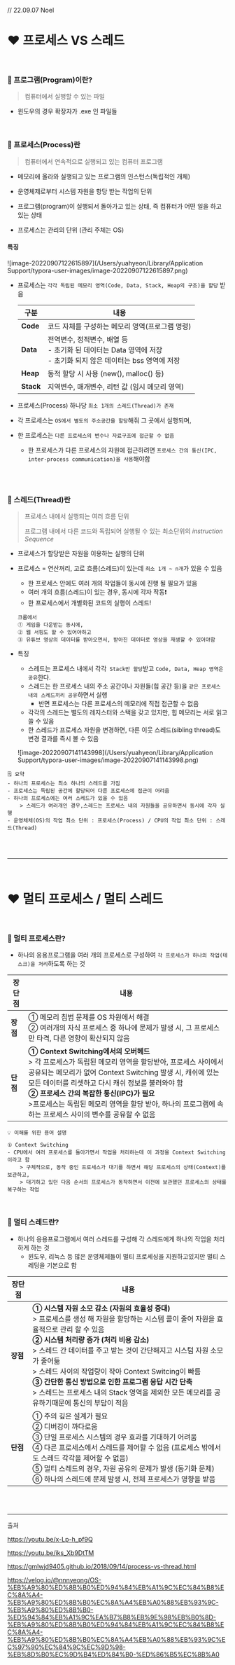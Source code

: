 // 22.09.07 Noel



# ❤️ 프로세스 VS 스레드

<br/>

### 🤔 프로그램(Program)이란?<br/>

> 컴퓨터에서 실행할 수 있는 파일<br/>

- 윈도우의 경우 확장자가 .exe 인 파일들<br/>

<br/>

### 🤔 프로세스(Process)란<br/>

>  컴퓨터에서 연속적으로 실행되고 있는 컴퓨터 프로그램<br/>

- 메모리에 올라와 실행되고 있는 프로그램의 인스턴스(독립적인 개체)<br/>
- 운영체제로부터 시스템 자원을 항당 받는 작업의 단위<br/>

- 프로그램(program)이 실행되서 돌아가고 있는 상태, 즉 컴퓨터가 어떤 일을 하고 있는 상태<br/>
- 프로세스는 관리의 단위 (관리 주체는 OS)<br/>

#### 특징

![image-20220907122615897](/Users/yuahyeon/Library/Application Support/typora-user-images/image-20220907122615897.png)

- 프로세스는 `각각 독립된 메모리 영역(Code, Data, Stack, Heap의 구조)을 할당` 받음<br/>

  | 구분      | 내용                                                         |
  | --------- | ------------------------------------------------------------ |
  | **Code**  | 코드 자체를 구성하는 메모리 영역(프로그램 명령)              |
  | **Data**  | 전역변수, 정적변수, 배열 등<br/>- 초기화 된 데이터는 Data 영역에 저장<br/>- 초기화 되지 않은 데이터는 bss 영역에 저장 |
  | **Heap**  | 동적 할당 시 사용 (new(), malloc() 등)                       |
  | **Stack** | 지역변수, 매개변수, 리턴 값 (임시 메모리 영역)               |

- 프로세스(Process) 하나당 `최소 1개의 스레드(Thread)가 존재`<br/>
- 각 프로세스는 `OS에서 별도의 주소공간을 할당`해줘 그 곳에서 실행되며, <br/>
- 한 프로세스는 `다른 프로세스의 변수나 자료구조에 접근할 수 없음`<br/>
  - 한 프로세스가 다른 프로세스의 자원에 접근하려면 `프로세스 간의 통신(IPC, inter-process communication)을 사용`해야함 <br/>

<br/>

<br/>

### 🤔 스레드(Thread)란 <br/>

> 프로세스 내에서 실행되는 여러 흐름 단위 <br/>
>
> 프로그램 내에서 다른 코드와 독립되어 실행될 수 있는 최소단위의 *instruction Sequence* <br/>

- 프로세스가 할당받은 자원을 이용하는 실행의 단위 <br/>

- 프로세스 = 연산꺼리, 고로 흐름(스레드)이 있는데 `최소 1개 ~ n개`가 있을 수 있음 <br/>

  - 한 프로세스 안에도 여러 개의 작업들이 동시에 진행 될 필요가 있음 <br/>
  - 여러 개의 흐름(스레드)이 있는 경우, 동시에 각자 작동❗️ <br/>
  - 한 프로세스에서 개별화된 코드의 실행이 스레드! <br/>

  ``` 예시
  크롬에서 
  ① 게임을 다운받는 동시에, 
  ② 웹 서핑도 할 수 있어야하고
  ③ 유튜브 영상의 데이터를 받아오면서, 받아진 데이터로 영상을 재생할 수 있어야함
  ```

- 특징 <br/>

  - 스레드는 프로세스 내에서 각각` Stack만 할당`받고 `Code, Data, Heap 영역은 공유`한다. <br/>
  - 스레드는 한 프로세스 내의 주소 공간이나 자원들(힙 공간 등)을 `같은 프로세스 내의 스레드끼리 공유`하면서 실행  <br/>
    -  반면 프로세스는 다른 프로세스의 메모리에 직접 접근할 수 없음 <br/>
  - 각각의 스레드는 별도의 레지스터와 스택을 갖고 있지만, 힙 메모리는 서로 읽고 쓸 수 있음 <br/>
  - 한 스레드가 프로세스 자원을 변경하면, 다른 이웃 스레드(sibling thread)도 변경 결과를 즉시 볼 수 있음 <br/>

  ![image-20220907141143998](/Users/yuahyeon/Library/Application Support/typora-user-images/image-20220907141143998.png)

```요약
🗒 요약
- 하나의 프로세스는 최소 하나의 스레드를 가짐
- 프로세스는 독립된 공간에 할당되어 다른 프로세스에 접근이 어려움
- 하나의 프로세스에는 여러 스레드가 있을 수 있음
	> 스레드가 여러개인 경우,스레드는 프로세스 내의 자원들을 공유하면서 동시에 각자 실행
- 운영체체(OS)의 작업 최소 단위 : 프로세스(Process) / CPU의 작업 최소 단위 : 스레드(Thread)
```

<br/>

<br/>

<hr/>

<br/>

# ❤️ 멀티 프로세스 / 멀티 스레드

<br/>

### 🤔 멀티 프로세스란?<br/>

- 하나의 응용프로그램을 여러 개의 프로세스로 구성하여 `각 프로세스가 하나의 작업(테스크)을 처리`하도록 하는 것<br/>

| 장단점   | 내용                                                         |
| -------- | ------------------------------------------------------------ |
| **장점** | ① 메모리 침범 문제를 OS 차원에서 해결<br/> ② 여러개의 자식 프로세스 중 하나에 문제가 발생 시, 그  프로세스만 타격, 다른 영향이 확산되지 않음 |
| **단점** | **① Context Switching에서의 오버헤드**<br/>    > 각 프로세스가 독립된 메모리 영역을 할당받아, 프로세스 사이에서 공유되는 메모리가 없어 Context Switching 발생 시, 캐쉬에 있는 모든 데이터를 리셋하고 다시 캐쉬 정보를 불러와야 함<br/>**② 프로세스 간의 복잡한 통신(IPC)가 필요**<br/>   >프로세스는 독립된 메모리 영역을 할당 받아, 하나의 프로그램에 속하는 프로세스 사이의 변수를 공유할 수 없음 |

```단어
💡 이해를 위한 용어 설명

① Context Switching
- CPU에서 여러 프로세스를 돌아가면서 작업을 처리하는데 이 과정을 Context Switching이라고 함
	> 구체적으로, 동작 중인 프로세스가 대기를 하면서 해당 프로세스의 상태(Context)를 보관하고, 
	> 대기하고 있던 다음 순서의 프로세스가 동작하면서 이전에 보관했던 프로세스의 상태를 복구하는 작업

```

<br/>

### 🤔 멀티 스레드란?<br/>

- 하나의 응용프로그램에서 여러 스레드를 구성해 각 스레드에게 하나의 작업을 처리하게 하는 것 <br/>
  - 윈도우, 리눅스 등 많은 운영체제들이 멀티 프로세싱을 지원하고있지만 멀티 스레딩을 기본으로 함 <br/>

| 장단점   | 내용                                                         |
| -------- | ------------------------------------------------------------ |
| **장점** | **① 시스템 자원 소모 감소 (자원의 효율성 증대)**<br/>    > 프로세스를 생성 해 자원을 할당하는 시스템 콜이 줄어 자원을 효율적으로 관리 할 수 있음<br/>**② 시스템 처리량 증가 (처리 비용 감소)**<br/>    > 스레드 간 데이터를 주고 받는 것이 간단해지고 시스텀 자원 소모가 줄어듦<br/>    > 스레드 사이의 작업량이 작아 Context Switcing이 빠름<br/>**③ 간단한 통신 방법으로 인한 프로그램 응답 시간 단축**<br/>    > 스레드는 프로세스 내의 Stack 영역을 제외한 모든 메모리를 공유하기때문에 통신의 부담이 적음 |
| **단점** | ① 주의 깊은 설계가 필요<br/>② 디버깅이 까다로움<br/>③ 단일 프로세스 시스템의 경우 효과를 기대하기 어려움<br/>④ 다른 프로세스에서 스레드를 제어할 수 없음 (프로세스 밖에서도 스레드 각각을 제어할 수 없음)<br/>⑤ 멀티 스레드의 경우, 자원 공유의 문제가 발생 (동기화 문제)<br/>⑥ 하나의 스레드에 문제 발생 시, 전체 프로세스가 영향을 받음 |

<br/>

<br/>

<HR/>

출처

https://youtu.be/x-Lp-h_pf9Q

https://youtu.be/iks_Xb9DtTM

https://gmlwjd9405.github.io/2018/09/14/process-vs-thread.html

https://velog.io/@nnnyeong/OS-%EB%A9%80%ED%8B%B0%ED%94%84%EB%A1%9C%EC%84%B8%EC%8A%A4-%EB%A9%80%ED%8B%B0%EC%8A%A4%EB%A0%88%EB%93%9C-%EB%A9%80%ED%8B%B0-%ED%94%84%EB%A1%9C%EA%B7%B8%EB%9E%98%EB%B0%8D-%EB%A9%80%ED%8B%B0%ED%94%84%EB%A1%9C%EC%84%B8%EC%8A%A4-%EB%A9%80%ED%8B%B0%EC%8A%A4%EB%A0%88%EB%93%9C%EC%97%90%EC%84%9C%EC%9D%98-%EB%8D%B0%EC%9D%B4%ED%84%B0-%ED%86%B5%EC%8B%A0